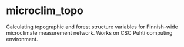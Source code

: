 # microclim_topo
Calculating topographic and forest structure variables for Finnish-wide microclimate measurement network. Works on CSC Puhti computing environment.
